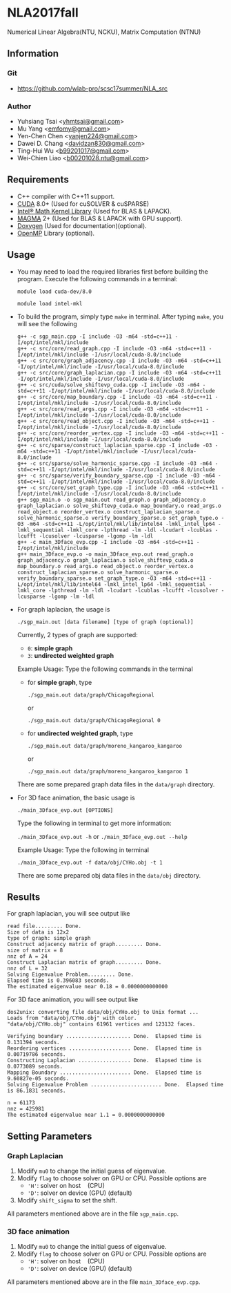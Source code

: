 # NLA2017fall
Numerical Linear Algebra(NTU, NCKU), Matrix Computation (NTNU)

## Information

### Git
* https://github.com/wlab-pro/scsc17summer/NLA_src

### Author
* Yuhsiang Tsai <<yhmtsai@gmail.com>>
* Mu Yang <<emfomy@gmail.com>>
* Yen-Chen Chen <<yanjen224@gmail.com>>
* Dawei D. Chang <<davidzan830@gmail.com>>
* Ting-Hui Wu <<b99201017@gmail.com>>
* Wei-Chien Liao <<b00201028.ntu@gmail.com>>

## Requirements
* C++ compiler with C++11 support.
* [CUDA](https://developer.nvidia.com/cuda-zone) 8.0+ (Used for cuSOLVER & cuSPARSE)
* [Intel&reg; Math Kernel Library](https://software.intel.com/en-us/intel-mkl) (Used for BLAS & LAPACK).
* [MAGMA](http://icl.cs.utk.edu/magma/) 2+ (Used for BLAS & LAPACK with GPU support).
* [Doxygen](http://www.stack.nl/~dimitri/doxygen/) (Used for documentation)(optional).
* [OpenMP](http://openmp.org) Library (optional).

## Usage
* You may need to load the required libraries first before building the program. Execute the following commands in a terminal:

	`module load cuda-dev/8.0`
	
	`module load intel-mkl`

* To build the program, simply type `make` in terminal. After typing `make`, you will see the following

	```
	g++ -c sgp_main.cpp -I include -O3 -m64 -std=c++11 -I/opt/intel/mkl/include
	g++ -c src/core/read_graph.cpp -I include -O3 -m64 -std=c++11 -I/opt/intel/mkl/include -I/usr/local/cuda-8.0/include
	g++ -c src/core/graph_adjacency.cpp -I include -O3 -m64 -std=c++11 -I/opt/intel/mkl/include -I/usr/local/cuda-8.0/include
	g++ -c src/core/graph_laplacian.cpp -I include -O3 -m64 -std=c++11 -I/opt/intel/mkl/include -I/usr/local/cuda-8.0/include
	g++ -c src/cuda/solve_shiftevp_cuda.cpp -I include -O3 -m64 -std=c++11 -I/opt/intel/mkl/include -I/usr/local/cuda-8.0/include
	g++ -c src/core/map_boundary.cpp -I include -O3 -m64 -std=c++11 -I/opt/intel/mkl/include -I/usr/local/cuda-8.0/include
	g++ -c src/core/read_args.cpp -I include -O3 -m64 -std=c++11 -I/opt/intel/mkl/include -I/usr/local/cuda-8.0/include
	g++ -c src/core/read_object.cpp -I include -O3 -m64 -std=c++11 -I/opt/intel/mkl/include -I/usr/local/cuda-8.0/include
	g++ -c src/core/reorder_vertex.cpp -I include -O3 -m64 -std=c++11 -I/opt/intel/mkl/include -I/usr/local/cuda-8.0/include
	g++ -c src/sparse/construct_laplacian_sparse.cpp -I include -O3 -m64 -std=c++11 -I/opt/intel/mkl/include -I/usr/local/cuda-8.0/include
	g++ -c src/sparse/solve_harmonic_sparse.cpp -I include -O3 -m64 -std=c++11 -I/opt/intel/mkl/include -I/usr/local/cuda-8.0/include
	g++ -c src/sparse/verify_boundary_sparse.cpp -I include -O3 -m64 -std=c++11 -I/opt/intel/mkl/include -I/usr/local/cuda-8.0/include
	g++ -c src/core/set_graph_type.cpp -I include -O3 -m64 -std=c++11 -I/opt/intel/mkl/include -I/usr/local/cuda-8.0/include
	g++ sgp_main.o -o sgp_main.out read_graph.o graph_adjacency.o graph_laplacian.o solve_shiftevp_cuda.o map_boundary.o read_args.o read_object.o reorder_vertex.o construct_laplacian_sparse.o solve_harmonic_sparse.o verify_boundary_sparse.o set_graph_type.o -O3 -m64 -std=c++11 -L/opt/intel/mkl/lib/intel64 -lmkl_intel_lp64 -lmkl_sequential -lmkl_core -lpthread -lm -ldl -lcudart -lcublas -lcufft -lcusolver -lcusparse -lgomp -lm -ldl
	g++ -c main_3Dface_evp.cpp -I include -O3 -m64 -std=c++11 -I/opt/intel/mkl/include
	g++ main_3Dface_evp.o -o main_3Dface_evp.out read_graph.o graph_adjacency.o graph_laplacian.o solve_shiftevp_cuda.o map_boundary.o read_args.o read_object.o reorder_vertex.o construct_laplacian_sparse.o solve_harmonic_sparse.o verify_boundary_sparse.o set_graph_type.o -O3 -m64 -std=c++11 -L/opt/intel/mkl/lib/intel64 -lmkl_intel_lp64 -lmkl_sequential -lmkl_core -lpthread -lm -ldl -lcudart -lcublas -lcufft -lcusolver -lcusparse -lgomp -lm -ldl
	```

* For graph laplacian, the usage is

	`./sgp_main.out [data filename] [type of graph (optional)]`
	
	Currently, 2 types of graph are supported:
	* `0`: __simple graph__
	* `3`: __undirected weighted graph__

	Example Usage: Type the following commands in the terminal
	
	* for __simple graph__, type
	
		`./sgp_main.out data/graph/ChicagoRegional`
		
		or
		
		`./sgp_main.out data/graph/ChicagoRegional 0`
		
	* for __undirected weighted graph__, type
	
		`./sgp_main.out data/graph/moreno_kangaroo_kangaroo`
		
		or
		
		`./sgp_main.out data/graph/moreno_kangaroo_kangaroo 1`
	
	There are some prepared graph data files in the `data/graph` directory.

* For 3D face animation, the basic usage is

	`./main_3Dface_evp.out [OPTIONS]`

	Type the following in terminal to get more information:
	
	`./main_3Dface_evp.out -h` or `./main_3Dface_evp.out --help`
	
	Example Usage: Type the following in terminal
	
	`./main_3Dface_evp.out -f data/obj/CYHo.obj -t 1`
	
	There are some prepared obj data files in the `data/obj` directory.

## Results
For graph laplacian, you will see output like

```
read file......... Done.  
Size of data is 12x2
type of graph: simple graph
Construct adjacency matrix of graph......... Done.  
size of matrix = 8
nnz of A = 24
Construct Laplacian matrix of graph......... Done.  
nnz of L = 32
Solving Eigenvalue Problem......... Done.  
Elapsed time is 0.396083 seconds.
The estimated eigenvalue near 0.18 = 0.0000000000000
```

For 3D face animation,  you will see output like

```
dos2unix: converting file data/obj/CYHo.obj to Unix format ...
Loads from "data/obj/CYHo.obj" with color.
"data/obj/CYHo.obj" contains 61961 vertices and 123132 faces.

Verifying boundary ..................... Done.  Elapsed time is 0.131394 seconds.
Reordering vertices .................... Done.  Elapsed time is 0.00719786 seconds.
Constructing Laplacian ................. Done.  Elapsed time is 0.0773089 seconds.
Mapping Boundary ....................... Done.  Elapsed time is 9.60827e-05 seconds.
Solving Eigenvalue Problem ....................... Done.  Elapsed time is 86.1831 seconds.

n = 61173
nnz = 425981
The estimated eigenvalue near 1.1 = 0.0000000000000
```

## Setting Parameters
### __Graph Laplacian__

1. Modify `mu0` to change the initial guess of eigenvalue.
2. Modify `flag` to choose solver on GPU or CPU. Possible options are
	* `'H'`: solver on host &nbsp;&nbsp;&nbsp;(CPU)
	* `'D'`: solver on device    (GPU) (default)
3. Modify `shift_sigma` to set the shift.

All parameters mentioned above are in the file `sgp_main.cpp`.

### __3D face animation__

1. Modify `mu0` to change the initial guess of eigenvalue.
2. Modify `flag` to choose solver on GPU or CPU. Possible options are
	* `'H'`: solver on host &nbsp;&nbsp;&nbsp;(CPU)
	* `'D'`: solver on device    (GPU) (default)

All parameters mentioned above are in the file `main_3Dface_evp.cpp`.